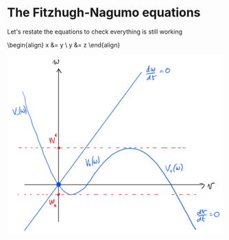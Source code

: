 # The Fitzhugh-Nagumo equations

Let's restate the equations to check everything is still working

\begin{align}
    x &= y \\
    y &= z
\end{align}

![huzzah](images/fhn.png)
